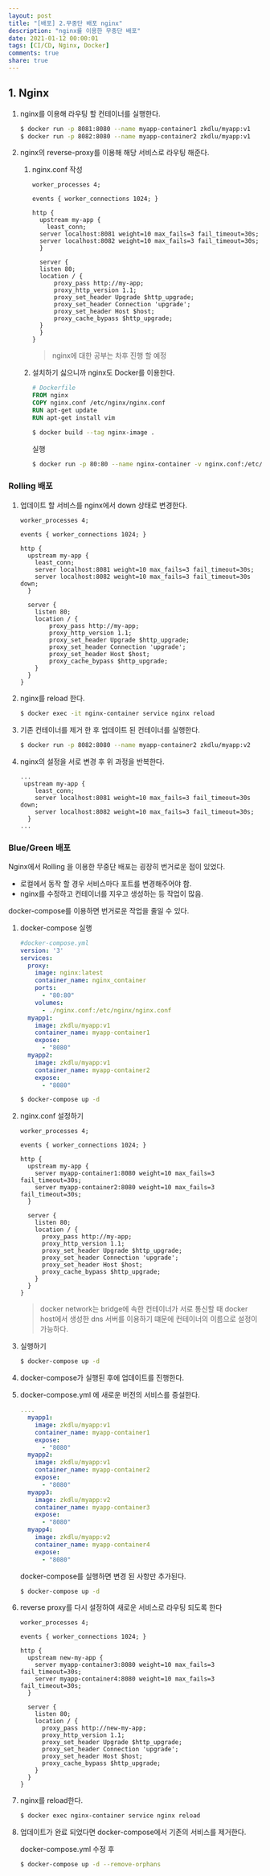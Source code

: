 ```yaml
---
layout: post
title: "[배포] 2.무중단 배포 nginx"
description: "nginx를 이용한 무중단 배포"
date: 2021-01-12 00:00:01
tags: [CI/CD, Nginx, Docker]
comments: true
share: true
---
```


## 1. Nginx

1. nginx를 이용해 라우팅 할 컨테이너를 실행한다.

   ```bash
   $ docker run -p 8081:8080 --name myapp-container1 zkdlu/myapp:v1
   $ docker run -p 8082:8080 --name myapp-container2 zkdlu/myapp:v1
   ```

2. nginx의 reverse-proxy를 이용해 해당 서비스로 라우팅 해준다.

   1. nginx.conf 작성

      ```nginx
      worker_processes 4; 
      
      events { worker_connections 1024; } 
      
      http { 
        upstream my-app { 
          least_conn; 
      	server localhost:8081 weight=10 max_fails=3 fail_timeout=30s; 
      	server localhost:8082 weight=10 max_fails=3 fail_timeout=30s; 
        } 
      	
        server { 
      	listen 80; 
      	location / { 
      		proxy_pass http://my-app; 
      		proxy_http_version 1.1; 
      		proxy_set_header Upgrade $http_upgrade; 
      		proxy_set_header Connection 'upgrade'; 
      		proxy_set_header Host $host; 
      		proxy_cache_bypass $http_upgrade; 
      	} 
        }
      }
      ```

      > nginx에 대한 공부는 차후 진행 할 예정

   2. 설치하기 싫으니까 nginx도 Docker를 이용한다.

      ```dockerfile
      # Dockerfile
      FROM nginx 
      COPY nginx.conf /etc/nginx/nginx.conf
      RUN apt-get update
      RUN apt-get install vim
      ```

      ```bash
      $ docker build --tag nginx-image .
      ```

      실행

      ```bash
      $ docker run -p 80:80 --name nginx-container -v nginx.conf:/etc/nginx/nginx.conf  nginx-image
      ```


### Rolling 배포

1. 업데이트 할 서비스를 nginx에서 down 상태로 변경한다.

   ```nginx
   worker_processes 4; 
   
   events { worker_connections 1024; } 
   
   http { 
     upstream my-app { 
       least_conn; 
       server localhost:8081 weight=10 max_fails=3 fail_timeout=30s; 
       server localhost:8082 weight=10 max_fails=3 fail_timeout=30s down; 
     } 
   
     server { 
       listen 80; 
       location / { 
           proxy_pass http://my-app; 
           proxy_http_version 1.1; 
           proxy_set_header Upgrade $http_upgrade; 
           proxy_set_header Connection 'upgrade'; 
           proxy_set_header Host $host; 
           proxy_cache_bypass $http_upgrade; 
       } 
     }
   }
   ```

2. nginx를 reload 한다.

   ```bash
   $ docker exec -it nginx-container service nginx reload
   ```

3. 기존 컨테이너를 제거 한 후 업데이트 된 컨테이너를 실행한다.

   ```bash
   $ docker run -p 8082:8080 --name myapp-container2 zkdlu/myapp:v2
   ```

4. nginx의 설정을 서로 변경 후 위 과정을 반복한다.

   ```nginx
   ...
    upstream my-app { 
       least_conn; 
       server localhost:8081 weight=10 max_fails=3 fail_timeout=30s down; 
       server localhost:8082 weight=10 max_fails=3 fail_timeout=30s; 
     } 
   ...
   ```

   

### Blue/Green 배포

Nginx에서 Rolling 을 이용한 무중단 배포는 굉장히 번거로운 점이 있었다. 

- 로컬에서 동작 할 경우 서비스마다 포트를 변경해주어야 함.
- nginx를 수정하고 컨테이너를 지우고 생성하는 등 작업이 많음.

docker-compose를 이용하면 번거로운 작업을 줄일 수 있다.

1. docker-compose 실행

   ```yaml
   #docker-compose.yml
   version: '3'
   services:
     proxy:
       image: nginx:latest
       container_name: nginx_container
       ports: 
         - "80:80"
       volumes:
         - ./nginx.conf:/etc/nginx/nginx.conf
     myapp1:
       image: zkdlu/myapp:v1
       container_name: myapp-container1
       expose:
         - "8080"
     myapp2:
       image: zkdlu/myapp:v1
       container_name: myapp-container2
       expose:
         - "8080"
   ```

   ```bash
   $ docker-compose up -d
   ```

2. nginx.conf 설정하기

   ```nginx
   worker_processes 4; 
   
   events { worker_connections 1024; } 
   
   http { 
     upstream my-app { 
       server myapp-container1:8080 weight=10 max_fails=3 fail_timeout=30s; 
       server myapp-container2:8080 weight=10 max_fails=3 fail_timeout=30s; 
     } 
   	
     server { 
       listen 80; 
       location / { 
         proxy_pass http://my-app; 
         proxy_http_version 1.1; 
         proxy_set_header Upgrade $http_upgrade; 
         proxy_set_header Connection 'upgrade'; 
         proxy_set_header Host $host; 
         proxy_cache_bypass $http_upgrade; 
       } 
     }
   }
   ```

   > docker network는 bridge에 속한 컨테이너가 서로 통신할 때 docker host에서 생성한 dns 서버를 이용하기 떄문에 컨테이너의 이름으로 설정이 가능하다.

3. 실행하기

   ```bash
   $ docker-compose up -d
   ```

4. docker-compose가 실행된 후에 업데이트를 진행한다.

5. docker-compose.yml 에 새로운 버전의 서비스를 증설한다.

   ```yaml
   ....
     myapp1:
       image: zkdlu/myapp:v1
       container_name: myapp-container1
       expose:
         - "8080"
     myapp2:
       image: zkdlu/myapp:v1
       container_name: myapp-container2
       expose:
         - "8080"
     myapp3:
       image: zkdlu/myapp:v2
       container_name: myapp-container3
       expose:
         - "8080"
     myapp4:
       image: zkdlu/myapp:v2
       container_name: myapp-container4
       expose:
         - "8080"      
   ```

   docker-compose를 실행하면 변경 된 사항만 추가된다.

   ```bash
   $ docker-compose up -d
   ```

6. reverse proxy를 다시 설정하여 새로운 서비스로 라우팅 되도록 한다

   ```nginx
   worker_processes 4; 
   
   events { worker_connections 1024; } 
   
   http { 
     upstream new-my-app { 
       server myapp-container3:8080 weight=10 max_fails=3 fail_timeout=30s; 
       server myapp-container4:8080 weight=10 max_fails=3 fail_timeout=30s; 
     } 	
       
     server { 
       listen 80; 
       location / { 
         proxy_pass http://new-my-app; 
         proxy_http_version 1.1; 
         proxy_set_header Upgrade $http_upgrade; 
         proxy_set_header Connection 'upgrade'; 
         proxy_set_header Host $host; 
         proxy_cache_bypass $http_upgrade; 
       } 
     }
   }
   ```

7. nginx를 reload한다.

   ```bash
   $ docker exec nginx-container service nginx reload
   ```

8. 업데이트가 완료 되었다면 docker-compose에서 기존의 서비스를 제거한다.

   docker-compose.yml 수정 후

   ```bash
   $ docker-compose up -d --remove-orphans
   ```
